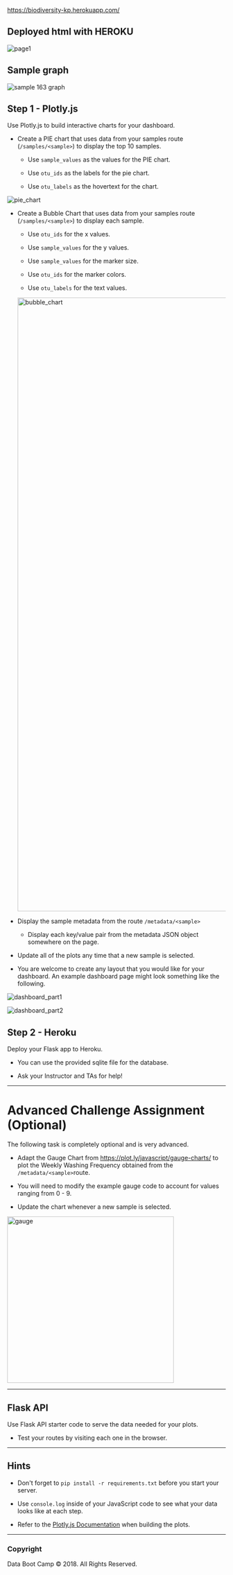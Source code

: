 https://biodiversity-kp.herokuapp.com/
## Deployed html with HEROKU
![page1](https://user-images.githubusercontent.com/46768393/64025369-86038580-cb0a-11e9-932d-41c49de5c460.png)


## Sample graph
![sample 163 graph](https://user-images.githubusercontent.com/46768393/64025374-8b60d000-cb0a-11e9-83d0-aeb9b7dd7a2f.png)


## Step 1 - Plotly.js

Use Plotly.js to build interactive charts for your dashboard.

* Create a PIE chart that uses data from your samples route (`/samples/<sample>`) to display the top 10 samples.

  * Use `sample_values` as the values for the PIE chart.

  * Use `otu_ids` as the labels for the pie chart.

  * Use `otu_labels` as the hovertext for the chart.

 ![pie_chart](https://user-images.githubusercontent.com/46768393/62843448-d9ab4d80-bc87-11e9-9dcc-7755d4fe9c37.png)

* Create a Bubble Chart that uses data from your samples route (`/samples/<sample>`) to display each sample.

  * Use `otu_ids` for the x values.

  * Use `sample_values` for the y values.

  * Use `sample_values` for the marker size.

  * Use `otu_ids` for the marker colors.

  * Use `otu_labels` for the text values.

  <img width="1416" alt="bubble_chart" src="https://user-images.githubusercontent.com/46768393/62843518-550cff00-bc88-11e9-8653-83042eb6afe0.png">

* Display the sample metadata from the route `/metadata/<sample>`

  * Display each key/value pair from the metadata JSON object somewhere on the page.

* Update all of the plots any time that a new sample is selected.

* You are welcome to create any layout that you would like for your dashboard. An example dashboard page might look something like the following.

![dashboard_part1](https://user-images.githubusercontent.com/46768393/62843614-1f1c4a80-bc89-11e9-9494-1ed3b30e791b.png)


![dashboard_part2](https://user-images.githubusercontent.com/46768393/62843615-23486800-bc89-11e9-8df1-14465795e6d3.png)

## Step 2 - Heroku

Deploy your Flask app to Heroku.

* You can use the provided sqlite file for the database.

* Ask your Instructor and TAs for help!

- - -

# Advanced Challenge Assignment (Optional)

The following task is completely optional and is very advanced.

* Adapt the Gauge Chart from <https://plot.ly/javascript/gauge-charts/> to plot the Weekly Washing Frequency obtained from the `/metadata/<sample>`route.

* You will need to modify the example gauge code to account for values ranging from 0 - 9.

* Update the chart whenever a new sample is selected.

<img width="384" alt="gauge" src="https://user-images.githubusercontent.com/46768393/62843554-a3ba9900-bc88-11e9-8ddb-4104c0eb1fe4.png">

- - -

## Flask API

Use Flask API starter code to serve the data needed for your plots.

* Test your routes by visiting each one in the browser.

- - -

## Hints

* Don't forget to `pip install -r requirements.txt` before you start your server.

* Use `console.log` inside of your JavaScript code to see what your data looks like at each step.

* Refer to the [Plotly.js Documentation](https://plot.ly/javascript/) when building the plots.

- - -

### Copyright

Data Boot Camp © 2018. All Rights Reserved.
